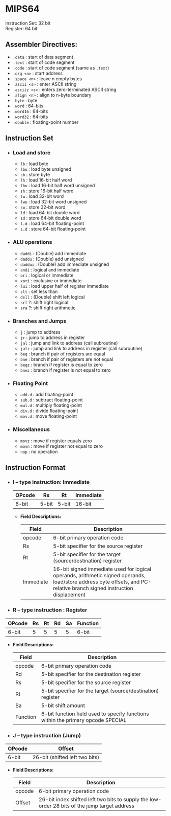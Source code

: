 # MIPS64

Instruction Set: 32 bit  
Register: 64 bit

## Assembler Directives:

- `.data` : start of data segment
- `.text` : start of code segment
- `.code` : start of code segment (same as `.text`)
- `.org <n>` : start address
- `.space <n>` : leave n empty bytes
- `.ascii <s>` : enter ASCII string
- `.asciiz <s>` : enters zero-terminated ASCII string
- `.align <n>` : align to n-byte boundary
- `.byte` : byte
- `.word` : 64-bits
- `.word16` : 64-bits
- `.word32` : 64-bits
- `.double` : floating-point number

## Instruction Set

- ### Load and store

  - `lb` : load byte
  - `lbu` : load byte unsigned
  - `sb` : store byte
  - `lh` : load 16-bit half word
  - `lhu` : load 16-bit half word unsigned
  - `sh` : store 16-bit half word
  - `lw` : load 32-bit word
  - `lwu` : load 32-bit word unsigned
  - `sw` : store 32-bit word
  - `ld` : load 64-bit double word
  - `sd` : store 64-bit double word
  - `l.d` : load 64-bit floating-point
  - `s.d` : store 64-bit floating-point

- ### ALU operations

  - `daddi` : (Double) add immediate
  - `daddu` : (Double) add unsigned
  - `daddui` : (Double) add immediate unsigned
  - `andi` : logical and immediate
  - `ori` : logical or immediate
  - `xori` : exclusive or immediate
  - `lui` : load upper half of register immediate
  - `slt` : set less than
  - `dsll` : (Double) shift left logical
  - `srl` ?: shift right logical
  - `sra` ?: shift right arithmetic


- ### Branches and Jumps

  - `j` : jump to address
  - `jr` : jump to address in register
  - `jal` : jump and link to address (call subroutine)
  - `jalr` : jump and link to address in register (call subroutine)
  - `beq` : branch if pair of registers are equal
  - `bne` : branch if pair of registers are not equal
  - `beqz` : branch if register is equal to zero
  - `bnez` : branch if register is not equal to zero

- ### Floating Point

  - `add.d` : add floating-point
  - `sub.d` : subtract floating-point
  - `mul.d` : multiply floating-point
  - `div.d` : divide floating-point
  - `mov.d` : move floating-point

- ### Miscellaneous
  - `movz` : move if register equals zero
  - `movn` : move if register not equal to zero
  - `nop` : no operation

## Instruction Format

- ### I – type instruction: Immediate

  | OPcode | Rs    | Rt    | Immediate |
  | ------ | ----- | ----- | --------- |
  | 6-bit  | 5-bit | 5-bit | 16-bit    |

  - **Field Descriptions:**

    | Field     | Description                                                                                                                                                            |
    | --------- | ---------------------------------------------------------------------------------------------------------------------------------------------------------------------- |
    | opcode    | 6-bit primary operation code                                                                                                                                           |
    | Rs        | 5-bit specifier for the source register                                                                                                                                |
    | Rt        | 5-bit specifier for the target (source/destination) register                                                                                                           |
    | Immediate | 16-bit signed immediate used for logical operands, arithmetic signed operands, load/store address byte offsets, and PC-relative branch signed instruction displacement |

- ### R – type instruction : Register

| OPcode | Rs  | Rt  | Rd  | Sa  | Function |
| ------ | --- | --- | --- | --- | -------- |
| 6-bit  | 5   | 5   | 5   | 5   | 6-bit    |

- **Field Descriptions:**

  | Field    | Description                                                                      |
  | -------- | -------------------------------------------------------------------------------- |
  | opcode   | 6-bit primary operation code                                                     |
  | Rd       | 5-bit specifier for the destination register                                     |
  | Rs       | 5-bit specifier for the source register                                          |
  | Rt       | 5-bit specifier for the target (source/destination) register                     |
  | Sa       | 5-bit shift amount                                                               |
  | Function | 6-bit function field used to specify functions within the primary opcode SPECIAL |

- ### J – type instruction (Jump)

| OPcode | Offset                         |
| ------ | ------------------------------ |
| 6-bit  | 26-bit (shifted left two bits) |

- **Field Descriptions:**

  | Field  | Description                                                                                   |
  | ------ | --------------------------------------------------------------------------------------------- |
  | opcode | 6-bit primary operation code                                                                  |
  | Offset | 26-bit index shifted left two bits to supply the low-order 28 bits of the jump target address |
